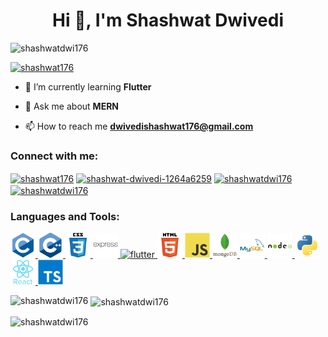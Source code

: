 <h1 align="center">Hi 👋, I'm Shashwat Dwivedi</h1>


<p align="left"> <img src="https://komarev.com/ghpvc/?username=shashwatdwi176&label=Profile%20views&color=0e75b6&style=flat" alt="shashwatdwi176" /> </p>

<p align="left"> <a href="https://twitter.com/shashwat176" target="blank"><img src="https://img.shields.io/twitter/follow/shashwat176?logo=twitter&style=for-the-badge" alt="shashwat176" /></a> </p>

- 🌱 I’m currently learning **Flutter**

- 💬 Ask me about **MERN**

- 📫 How to reach me **dwivedishashwat176@gmail.com**

<h3 align="left">Connect with me:</h3>
<p align="left">
<a href="https://twitter.com/shashwat176" target="blank"><img align="center" src="https://raw.githubusercontent.com/rahuldkjain/github-profile-readme-generator/master/src/images/icons/Social/twitter.svg" alt="shashwat176" height="30" width="40" /></a>
<a href="https://linkedin.com/in/shashwat-dwivedi-1264a6259" target="blank"><img align="center" src="https://raw.githubusercontent.com/rahuldkjain/github-profile-readme-generator/master/src/images/icons/Social/linked-in-alt.svg" alt="shashwat-dwivedi-1264a6259" height="30" width="40" /></a>
<a href="https://www.codechef.com/users/shashwatdwi176" target="blank"><img align="center" src="https://cdn.jsdelivr.net/npm/simple-icons@3.1.0/icons/codechef.svg" alt="shashwatdwi176" height="30" width="40" /></a>
<a href="https://discord.gg/shashwatdwi176" target="blank"><img align="center" src="https://raw.githubusercontent.com/rahuldkjain/github-profile-readme-generator/master/src/images/icons/Social/discord.svg" alt="shashwatdwi176" height="30" width="40" /></a>
</p>

<h3 align="left">Languages and Tools:</h3>
<p align="left"> <a href="https://www.cprogramming.com/" target="_blank" rel="noreferrer"> <img src="https://raw.githubusercontent.com/devicons/devicon/master/icons/c/c-original.svg" alt="c" width="40" height="40"/> </a> <a href="https://www.w3schools.com/cpp/" target="_blank" rel="noreferrer"> <img src="https://raw.githubusercontent.com/devicons/devicon/master/icons/cplusplus/cplusplus-original.svg" alt="cplusplus" width="40" height="40"/> </a> <a href="https://www.w3schools.com/css/" target="_blank" rel="noreferrer"> <img src="https://raw.githubusercontent.com/devicons/devicon/master/icons/css3/css3-original-wordmark.svg" alt="css3" width="40" height="40"/> </a> <a href="https://expressjs.com" target="_blank" rel="noreferrer"> <img src="https://raw.githubusercontent.com/devicons/devicon/master/icons/express/express-original-wordmark.svg" alt="express" width="40" height="40"/> </a> <a href="https://flutter.dev" target="_blank" rel="noreferrer"> <img src="https://www.vectorlogo.zone/logos/flutterio/flutterio-icon.svg" alt="flutter" width="40" height="40"/> </a> <a href="https://www.w3.org/html/" target="_blank" rel="noreferrer"> <img src="https://raw.githubusercontent.com/devicons/devicon/master/icons/html5/html5-original-wordmark.svg" alt="html5" width="40" height="40"/> </a> <a href="https://developer.mozilla.org/en-US/docs/Web/JavaScript" target="_blank" rel="noreferrer"> <img src="https://raw.githubusercontent.com/devicons/devicon/master/icons/javascript/javascript-original.svg" alt="javascript" width="40" height="40"/> </a> <a href="https://www.mongodb.com/" target="_blank" rel="noreferrer"> <img src="https://raw.githubusercontent.com/devicons/devicon/master/icons/mongodb/mongodb-original-wordmark.svg" alt="mongodb" width="40" height="40"/> </a> <a href="https://www.mysql.com/" target="_blank" rel="noreferrer"> <img src="https://raw.githubusercontent.com/devicons/devicon/master/icons/mysql/mysql-original-wordmark.svg" alt="mysql" width="40" height="40"/> </a> <a href="https://nodejs.org" target="_blank" rel="noreferrer"> <img src="https://raw.githubusercontent.com/devicons/devicon/master/icons/nodejs/nodejs-original-wordmark.svg" alt="nodejs" width="40" height="40"/> </a> <a href="https://www.python.org" target="_blank" rel="noreferrer"> <img src="https://raw.githubusercontent.com/devicons/devicon/master/icons/python/python-original.svg" alt="python" width="40" height="40"/> </a> <a href="https://reactjs.org/" target="_blank" rel="noreferrer"> <img src="https://raw.githubusercontent.com/devicons/devicon/master/icons/react/react-original-wordmark.svg" alt="react" width="40" height="40"/> </a> <a href="https://www.typescriptlang.org/" target="_blank" rel="noreferrer"> <img src="https://raw.githubusercontent.com/devicons/devicon/master/icons/typescript/typescript-original.svg" alt="typescript" width="40" height="40"/> </a> </p>

<p><img align="left" src="https://github-readme-stats.vercel.app/api/top-langs?username=shashwatdwi176&show_icons=true&locale=en&layout=compact" alt="shashwatdwi176" /></p>

<p>&nbsp;<img align="center" src="https://github-readme-stats.vercel.app/api?username=shashwatdwi176&show_icons=true&locale=en" alt="shashwatdwi176" /></p>

<p><img align="center" src="https://github-readme-streak-stats.herokuapp.com/?user=shashwatdwi176&" alt="shashwatdwi176" /></p>
